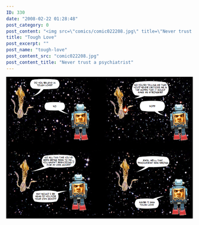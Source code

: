 ```yaml
---
ID: 330
date: "2008-02-22 01:28:48"
post_category: 0
post_content: "<img src=\"comics/comic022208.jpg\" title=\"Never trust a psychiatrist\" />"
title: "Tough Love"
post_excerpt: ""
post_name: "tough-love"
post_content_src: "comic022208.jpg"
post_content_title: "Never trust a psychiatrist"
---
```



[![Never trust a psychiatrist](/comics-hi-res/comic022208.jpg)](/comics-hi-res/comic022208.jpg)
